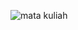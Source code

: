 ![mata kuliah](https://github.com/uin-fah/ipi-webcon/assets/138652527/58cb071c-5335-4c46-b0d2-0928ce2731d5)
